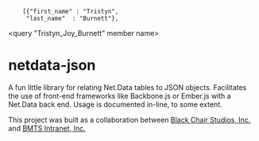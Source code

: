         [{"first_name" : "Tristyn", 
         "last_name"  : "Burnett"},


<query "Tristyn_Joy_Burnett" member name> 




 netdata-json
============

A fun little library for relating Net.Data tables to JSON objects. Facilitates the use of front-end frameworks like Backbone.js or Ember.js with a Net.Data back end. Usage is documented in-line, to some extent.

This project was built as a collaboration between [Black Chair Studios, Inc.](http://www.blackchair.net) and [BMTS Intranet, Inc.](http://bmtsintranet.com)
